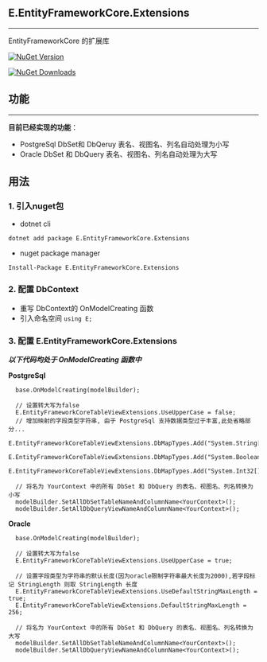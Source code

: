 ## E.EntityFrameworkCore.Extensions
---
EntityFrameworkCore 的扩展库

[![NuGet Version](https://img.shields.io/nuget/v/E.EntityFrameworkCore.Extensions.svg?style=flat)](https://www.nuget.org/packages/E.EntityFrameworkCore.Extensions/)

[![NuGet Downloads](https://img.shields.io/nuget/dt/E.EntityFrameworkCore.Extensions.svg?style=flat)](https://www.nuget.org/packages/E.EntityFrameworkCore.Extensions/)

## 功能
---
**目前已经实现的功能**：
* PostgreSql DbSet和 DbQeruy 表名、视图名、列名自动处理为小写
* Oracle DbSet 和 DbQuery 表名、视图名、列名自动处理为大写

## 用法

### 1. 引入nuget包
* dotnet cli

`dotnet add package E.EntityFrameworkCore.Extensions`

* nuget package manager

`Install-Package E.EntityFrameworkCore.Extensions`

### 2. 配置 DbContext

* 重写 DbContext的 OnModelCreating 函数
* 引入命名空间 `using E;`


### 3. 配置 E.EntityFrameworkCore.Extensions
***以下代码均处于 OnModelCreating 函数中***

**PostgreSql**
```
  base.OnModelCreating(modelBuilder);
  
  // 设置转大写为false
  E.EntityFrameworkCoreTableViewExtensions.UseUpperCase = false;
  // 增加映射的字段类型字符串, 由于 PostgreSql 支持数据类型过于丰富,此处省略部分...
  E.EntityFrameworkCoreTableViewExtensions.DbMapTypes.Add("System.String[]");
  E.EntityFrameworkCoreTableViewExtensions.DbMapTypes.Add("System.Boolean[]");
  E.EntityFrameworkCoreTableViewExtensions.DbMapTypes.Add("System.Int32[]");
  
  // 将名为 YourContext 中的所有 DbSet 和 DbQuery 的表名、视图名、列名转换为小写
  modelBuilder.SetAllDbSetTableNameAndColumnName<YourContext>();
  modelBuilder.SetAllDbQueryViewNameAndColumnName<YourContext>();

```

**Oracle**
```
  base.OnModelCreating(modelBuilder);
  
  // 设置转大写为false
  E.EntityFrameworkCoreTableViewExtensions.UseUpperCase = true;
  
  // 设置字段类型为字符串的默认长度(因为oracle限制字符串最大长度为2000),若字段标记 StringLength 则取 StringLength 长度
  E.EntityFrameworkCoreTableViewExtensions.UseDefaultStringMaxLength = true;
  E.EntityFrameworkCoreTableViewExtensions.DefaultStringMaxLength = 256;
  
  // 将名为 YourContext 中的所有 DbSet 和 DbQuery 的表名、视图名、列名转换为大写
  modelBuilder.SetAllDbSetTableNameAndColumnName<YourContext>();
  modelBuilder.SetAllDbQueryViewNameAndColumnName<YourContext>();

```


